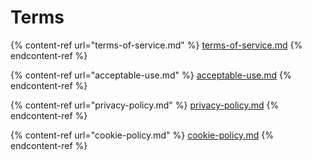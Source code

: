 # Terms

{% content-ref url="terms-of-service.md" %}
[terms-of-service.md](terms-of-service.md)
{% endcontent-ref %}

{% content-ref url="acceptable-use.md" %}
[acceptable-use.md](acceptable-use.md)
{% endcontent-ref %}

{% content-ref url="privacy-policy.md" %}
[privacy-policy.md](privacy-policy.md)
{% endcontent-ref %}

{% content-ref url="cookie-policy.md" %}
[cookie-policy.md](cookie-policy.md)
{% endcontent-ref %}
